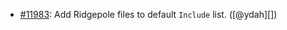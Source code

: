 * [#11983](https://github.com/rubocop/rubocop/pull/11983): Add Ridgepole files to default `Include` list. ([@ydah][])
